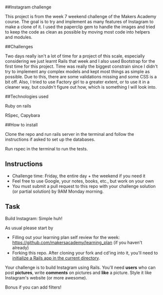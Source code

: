 ##Instagram challenge

This project is from the week 7 weekend challenge of the Makers Academy course.
The goal is to try and implement as many features of Instagram to make a clone
of it. I used the paperclip gem to handle the images and tried to keep the code
as clean as possible by moving most code into helpers and modules.

##Challenges

Two days really isn't a lot of time for a project of this scale, especially
considering we just learnt Rails that week and I also used Bootstrap for the
first time for this project. Time was really the biggest constrain since I
didn't try to implement any complex models and kept most things as simple as
possible. Due to this, there are some validations missing and some CSS is a bit
off. Also, I tried to use Factory girl to a greater extent, or to use it in a
cleaner way, but couldn't figure out how, which is something I will look into.

##Technologies used

Ruby on rails

RSpec, Capybara

##How to install

Clone the repo and run rails server in the terminal and follow the instructions
if asked to set up the databases.

Run rspec in the terminal to run the tests.

Instructions
-------
* Challenge time: Friday, the entire day + the weekend if you need it
* Feel free to use Google, your notes, books, etc., but work on your own
* You must submit a pull request to this repo with your challenge solution (or partial solution) by 9AM Monday morning.

Task
-----

Build Instagram: Simple huh!

As usual please start by

* Filling out your learning plan self review for the week: https://github.com/makersacademy/learning_plan (if you haven't already)
* Forking this repo. After cloning your fork and cd'ing into it, you'll need to [initialize a Rails app in the current directory](http://blog.jasonmeridth.com/posts/create-rails-application-in-current-directory/).

Your challenge is to build Instagram using Rails. You'll need **users** who can post **pictures**, write **comments** on pictures and **like** a picture. Style it like Instagram's website (or more awesome).

Bonus if you can add filters!
